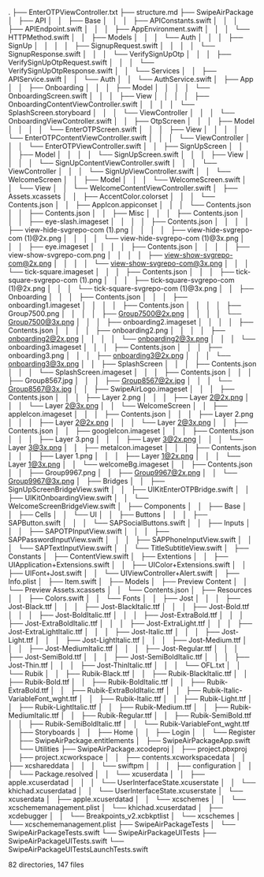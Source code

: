 .
├── EnterOTPViewController.txt
├── structure.md
├── SwipeAirPackage
│   ├── API
│   │   ├── Base
│   │   │   ├── APIConstants.swift
│   │   │   ├── APIEndpoint.swift
│   │   │   ├── AppEnvironment.swift
│   │   │   └── HTTPMethod.swift
│   │   ├── Models
│   │   │   └── Auth
│   │   │       ├── SignUp
│   │   │       │   ├── SignupRequest.swift
│   │   │       │   └── SignupResponse.swift
│   │   │       └── VerifySignUpOtp
│   │   │           ├── VerifySignUpOtpRequest.swift
│   │   │           └── VerifySignUpOtpResponse.swift
│   │   └── Services
│   │       ├── APIService.swift
│   │       └── Auth
│   │           └── AuthService.swift
│   ├── App
│   │   ├── Onboarding
│   │   │   ├── Model
│   │   │   │   └── OnboardingScreen.swift
│   │   │   ├── View
│   │   │   │   ├── OnboardingContentViewController.swift
│   │   │   │   └── SplashScreen.storyboard
│   │   │   └── ViewController
│   │   │       └── OnboardingViewController.swift
│   │   ├── OtpScreen
│   │   │   ├── Model
│   │   │   │   └── EnterOTPScreen.swift
│   │   │   ├── View
│   │   │   │   └── EnterOTPContentViewController.swift
│   │   │   └── ViewController
│   │   │       └── EnterOTPViewController.swift
│   │   ├── SignUpScreen
│   │   │   ├── Model
│   │   │   │   └── SignUpScreen.swift
│   │   │   ├── View
│   │   │   │   └── SignUpContentViewController.swift
│   │   │   └── ViewController
│   │   │       └── SignUpViewController.swift
│   │   └── WelcomeScreen
│   │       ├── Model
│   │       │   └── WelcomeScreen.swift
│   │       └── View
│   │           └── WelcomeContentViewController.swift
│   ├── Assets.xcassets
│   │   ├── AccentColor.colorset
│   │   │   └── Contents.json
│   │   ├── AppIcon.appiconset
│   │   │   └── Contents.json
│   │   ├── Contents.json
│   │   ├── Misc
│   │   │   ├── Contents.json
│   │   │   ├── eye-slash.imageset
│   │   │   │   ├── Contents.json
│   │   │   │   ├── view-hide-svgrepo-com (1).png
│   │   │   │   ├── view-hide-svgrepo-com (1)@2x.png
│   │   │   │   └── view-hide-svgrepo-com (1)@3x.png
│   │   │   ├── eye.imageset
│   │   │   │   ├── Contents.json
│   │   │   │   ├── view-show-svgrepo-com.png
│   │   │   │   ├── view-show-svgrepo-com@2x.png
│   │   │   │   └── view-show-svgrepo-com@3x.png
│   │   │   └── tick-square.imageset
│   │   │       ├── Contents.json
│   │   │       ├── tick-square-svgrepo-com (1).png
│   │   │       ├── tick-square-svgrepo-com (1)@2x.png
│   │   │       └── tick-square-svgrepo-com (1)@3x.png
│   │   ├── Onboarding
│   │   │   ├── Contents.json
│   │   │   ├── onboarding1.imageset
│   │   │   │   ├── Contents.json
│   │   │   │   ├── Group7500.png
│   │   │   │   ├── Group7500@2x.png
│   │   │   │   └── Group7500@3x.png
│   │   │   ├── onboarding2.imageset
│   │   │   │   ├── Contents.json
│   │   │   │   ├── onboarding2.png
│   │   │   │   ├── onboarding2@2x.png
│   │   │   │   └── onboarding2@3x.png
│   │   │   └── onboarding3.imageset
│   │   │       ├── Contents.json
│   │   │       ├── onboarding3.png
│   │   │       ├── onboarding3@2x.png
│   │   │       └── onboarding3@3x.png
│   │   ├── SplashScreen
│   │   │   ├── Contents.json
│   │   │   └── SplashScreen.imageset
│   │   │       ├── Contents.json
│   │   │       ├── Group8567.jpg
│   │   │       ├── Group8567@2x.jpg
│   │   │       └── Group8567@3x.jpg
│   │   ├── SwipeAirLogo.imageset
│   │   │   ├── Contents.json
│   │   │   ├── Layer 2.png
│   │   │   ├── Layer 2@2x.png
│   │   │   └── Layer 2@3x.png
│   │   └── WelcomeScreen
│   │       ├── appleIcon.imageset
│   │       │   ├── Contents.json
│   │       │   ├── Layer 2.png
│   │       │   ├── Layer 2@2x.png
│   │       │   └── Layer 2@3x.png
│   │       ├── Contents.json
│   │       ├── googleIcon.imageset
│   │       │   ├── Contents.json
│   │       │   ├── Layer 3.png
│   │       │   ├── Layer 3@2x.png
│   │       │   └── Layer 3@3x.png
│   │       ├── metaIcon.imageset
│   │       │   ├── Contents.json
│   │       │   ├── Layer 1.png
│   │       │   ├── Layer 1@2x.png
│   │       │   └── Layer 1@3x.png
│   │       └── welcomeBg.imageset
│   │           ├── Contents.json
│   │           ├── Group9967.png
│   │           ├── Group9967@2x.png
│   │           └── Group9967@3x.png
│   ├── Bridges
│   │   ├── SignUpScreenBridgeView.swift
│   │   ├── UIKitEnterOTPBridge.swift
│   │   ├── UIKitOnboardingView.swift
│   │   └── WelcomeScreenBridgeView.swift
│   ├── Components
│   │   ├── Base
│   │   ├── Cells
│   │   └── UI
│   │       ├── Buttons
│   │       │   ├── SAPButton.swift
│   │       │   └── SAPSocialButtons.swift
│   │       ├── Inputs
│   │       │   ├── SAPOTPInputView.swift
│   │       │   ├── SAPPasswordInputView.swift
│   │       │   ├── SAPPhoneInputView.swift
│   │       │   └── SAPTextInputView.swift
│   │       └── TitleSubtitleView.swift
│   ├── Constants
│   ├── ContentView.swift
│   ├── Extentions
│   │   ├── UIApplication+Extensions.swift
│   │   ├── UIColor+Extensions.swift
│   │   ├── UIFont+Jost.swift
│   │   └── UIViewController+Alert.swift
│   ├── Info.plist
│   ├── Item.swift
│   ├── Models
│   ├── Preview Content
│   │   └── Preview Assets.xcassets
│   │       └── Contents.json
│   ├── Resources
│   │   ├── Colors.swift
│   │   └── Fonts
│   │       ├── Jost
│   │       │   ├── Jost-Black.ttf
│   │       │   ├── Jost-BlackItalic.ttf
│   │       │   ├── Jost-Bold.ttf
│   │       │   ├── Jost-BoldItalic.ttf
│   │       │   ├── Jost-ExtraBold.ttf
│   │       │   ├── Jost-ExtraBoldItalic.ttf
│   │       │   ├── Jost-ExtraLight.ttf
│   │       │   ├── Jost-ExtraLightItalic.ttf
│   │       │   ├── Jost-Italic.ttf
│   │       │   ├── Jost-Light.ttf
│   │       │   ├── Jost-LightItalic.ttf
│   │       │   ├── Jost-Medium.ttf
│   │       │   ├── Jost-MediumItalic.ttf
│   │       │   ├── Jost-Regular.ttf
│   │       │   ├── Jost-SemiBold.ttf
│   │       │   ├── Jost-SemiBoldItalic.ttf
│   │       │   ├── Jost-Thin.ttf
│   │       │   ├── Jost-ThinItalic.ttf
│   │       │   └── OFL.txt
│   │       └── Rubik
│   │           ├── Rubik-Black.ttf
│   │           ├── Rubik-BlackItalic.ttf
│   │           ├── Rubik-Bold.ttf
│   │           ├── Rubik-BoldItalic.ttf
│   │           ├── Rubik-ExtraBold.ttf
│   │           ├── Rubik-ExtraBoldItalic.ttf
│   │           ├── Rubik-Italic-VariableFont_wght.ttf
│   │           ├── Rubik-Italic.ttf
│   │           ├── Rubik-Light.ttf
│   │           ├── Rubik-LightItalic.ttf
│   │           ├── Rubik-Medium.ttf
│   │           ├── Rubik-MediumItalic.ttf
│   │           ├── Rubik-Regular.ttf
│   │           ├── Rubik-SemiBold.ttf
│   │           ├── Rubik-SemiBoldItalic.ttf
│   │           └── Rubik-VariableFont_wght.ttf
│   ├── Storyboards
│   │   ├── Home
│   │   ├── Login
│   │   └── Register
│   ├── SwipeAirPackage.entitlements
│   ├── SwipeAirPackageApp.swift
│   └── Utilities
├── SwipeAirPackage.xcodeproj
│   ├── project.pbxproj
│   ├── project.xcworkspace
│   │   ├── contents.xcworkspacedata
│   │   ├── xcshareddata
│   │   │   └── swiftpm
│   │   │       ├── configuration
│   │   │       └── Package.resolved
│   │   └── xcuserdata
│   │       ├── apple.xcuserdatad
│   │       │   └── UserInterfaceState.xcuserstate
│   │       └── khichad.xcuserdatad
│   │           └── UserInterfaceState.xcuserstate
│   └── xcuserdata
│       ├── apple.xcuserdatad
│       │   └── xcschemes
│       │       └── xcschememanagement.plist
│       └── khichad.xcuserdatad
│           ├── xcdebugger
│           │   └── Breakpoints_v2.xcbkptlist
│           └── xcschemes
│               └── xcschememanagement.plist
├── SwipeAirPackageTests
│   └── SwipeAirPackageTests.swift
└── SwipeAirPackageUITests
    ├── SwipeAirPackageUITests.swift
    └── SwipeAirPackageUITestsLaunchTests.swift

82 directories, 147 files
